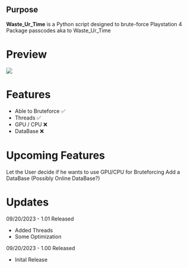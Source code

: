 ## Purpose

**Waste_Ur_Time** is a Python script designed to brute-force Playstation 4 Package passcodes aka to Waste_Ur_Time

# Preview

![](https://i.imgur.com/ksJ3tHV.gif)

# Features
  - Able to Bruteforce ✅
  - Threads ✅
  - GPU / CPU ❌
  - DataBase ❌

# Upcoming Features
Let the User decide if he wants to use GPU/CPU for Bruteforcing
Add a DataBase (Possibly Online DataBase?)

# Updates
09/20/2023 - 1.01 Released
  - Added Threads
  - Some Optimization
    
09/20/2023 - 1.00 Released
  - Inital Release
